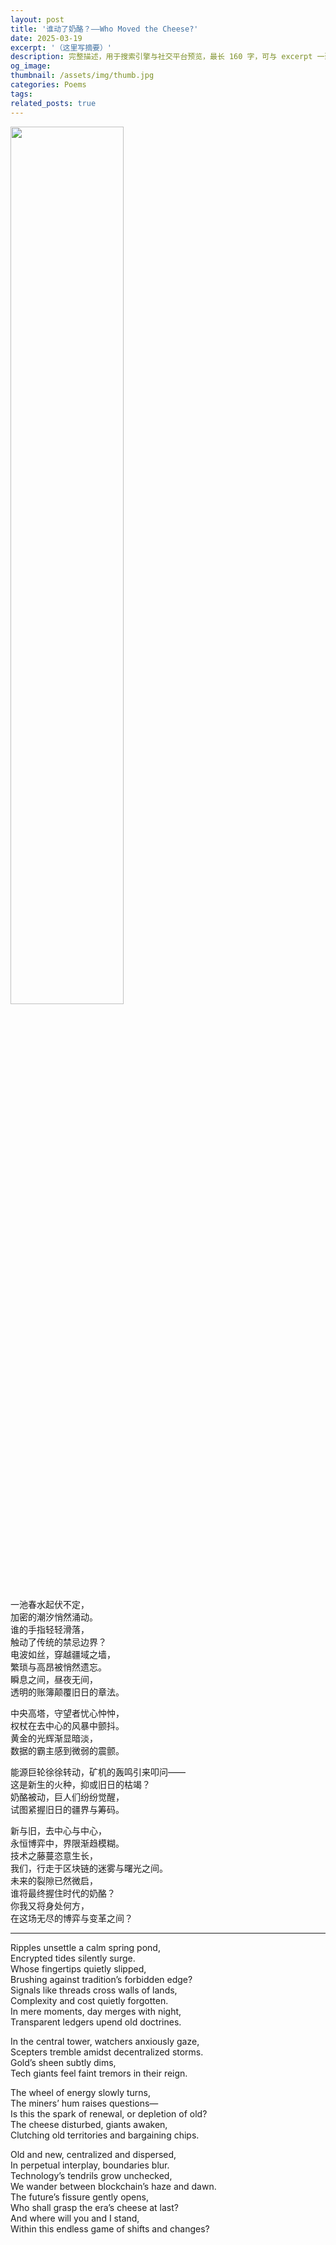 ```yaml
---
layout: post
title: '谁动了奶酪？——Who Moved the Cheese?'
date: 2025-03-19
excerpt: '（这里写摘要）'
description: 完整描述，用于搜索引擎与社交平台预览，最长 160 字，可与 excerpt 一致
og_image: 
thumbnail: /assets/img/thumb.jpg
categories: Poems
tags: 
related_posts: true
---
```


<img src="{{ '/assets/img/blog/xxxxxxxx' | relative_url }}" style="width:60%;">

一池春水起伏不定，  
加密的潮汐悄然涌动。  
谁的手指轻轻滑落，  
触动了传统的禁忌边界？  
电波如丝，穿越疆域之墙，  
繁琐与高昂被悄然遗忘。  
瞬息之间，昼夜无间，  
透明的账簿颠覆旧日的章法。

中央高塔，守望者忧心忡忡，  
权杖在去中心的风暴中颤抖。  
黄金的光辉渐显暗淡，  
数据的霸主感到微弱的震颤。

能源巨轮徐徐转动，矿机的轰鸣引来叩问——  
这是新生的火种，抑或旧日的枯竭？  
奶酪被动，巨人们纷纷觉醒，  
试图紧握旧日的疆界与筹码。

新与旧，去中心与中心，  
永恒博弈中，界限渐趋模糊。  
技术之藤蔓恣意生长，  
我们，行走于区块链的迷雾与曙光之间。  
未来的裂隙已然微启，  
谁将最终握住时代的奶酪？  
你我又将身处何方，  
在这场无尽的博弈与变革之间？

---

Ripples unsettle a calm spring pond,  
Encrypted tides silently surge.  
Whose fingertips quietly slipped,  
Brushing against tradition’s forbidden edge?  
Signals like threads cross walls of lands,  
Complexity and cost quietly forgotten.  
In mere moments, day merges with night,  
Transparent ledgers upend old doctrines.

In the central tower, watchers anxiously gaze,  
Scepters tremble amidst decentralized storms.  
Gold’s sheen subtly dims,  
Tech giants feel faint tremors in their reign.

The wheel of energy slowly turns,  
The miners’ hum raises questions—  
Is this the spark of renewal, or depletion of old?  
The cheese disturbed, giants awaken,  
Clutching old territories and bargaining chips.

Old and new, centralized and dispersed,  
In perpetual interplay, boundaries blur.  
Technology’s tendrils grow unchecked,  
We wander between blockchain’s haze and dawn.  
The future’s fissure gently opens,  
Who shall grasp the era’s cheese at last?  
And where will you and I stand,  
Within this endless game of shifts and changes?